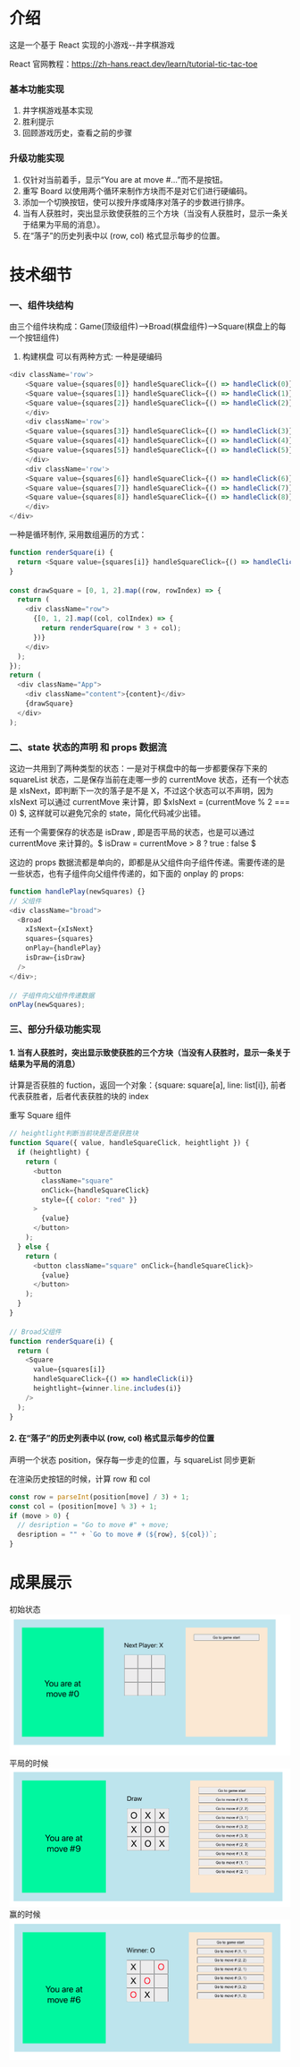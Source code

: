 # 介绍

这是一个基于 React 实现的小游戏--井字棋游戏

React 官网教程：https://zh-hans.react.dev/learn/tutorial-tic-tac-toe

### 基本功能实现

1. 井字棋游戏基本实现
2. 胜利提示
3. 回顾游戏历史，查看之前的步骤

### 升级功能实现

1. 仅针对当前着手，显示“You are at move #…”而不是按钮。
2. 重写 Board 以使用两个循环来制作方块而不是对它们进行硬编码。
3. 添加一个切换按钮，使可以按升序或降序对落子的步数进行排序。
4. 当有人获胜时，突出显示致使获胜的三个方块（当没有人获胜时，显示一条关于结果为平局的消息）。
5. 在“落子”的历史列表中以 (row, col) 格式显示每步的位置。

# 技术细节

### 一、组件块结构

由三个组件块构成：Game(顶级组件)-->Broad(棋盘组件)-->Square(棋盘上的每一个按钮组件)

1. 构建棋盘
   可以有两种方式:
   一种是硬编码

```js
<div className='row'>
    <Square value={squares[0]} handleSquareClick={() => handleClick(0)} />
    <Square value={squares[1]} handleSquareClick={() => handleClick(1)} />
    <Square value={squares[2]} handleSquareClick={() => handleClick(2)} />
    </div>
    <div className='row'>
    <Square value={squares[3]} handleSquareClick={() => handleClick(3)} />
    <Square value={squares[4]} handleSquareClick={() => handleClick(4)} />
    <Square value={squares[5]} handleSquareClick={() => handleClick(5)} />
    </div>
    <div className='row'>
    <Square value={squares[6]} handleSquareClick={() => handleClick(6)} />
    <Square value={squares[7]} handleSquareClick={() => handleClick(7)} />
    <Square value={squares[8]} handleSquareClick={() => handleClick(8)} />
    </div>
</div>
```

一种是循环制作, 采用数组遍历的方式：

```js
function renderSquare(i) {
  return <Square value={squares[i]} handleSquareClick={() => handleClick(i)} />;
}

const drawSquare = [0, 1, 2].map((row, rowIndex) => {
  return (
    <div className="row">
      {[0, 1, 2].map((col, colIndex) => {
        return renderSquare(row * 3 + col);
      })}
    </div>
  );
});
return (
  <div className="App">
    <div className="content">{content}</div>
    {drawSquare}
  </div>
);
```

### 二、state 状态的声明 和 props 数据流

这边一共用到了两种类型的状态：一是对于棋盘中的每一步都要保存下来的 squareList 状态，二是保存当前在走哪一步的 currentMove 状态，还有一个状态是 xIsNext，即判断下一次的落子是不是 X，不过这个状态可以不声明，因为 xIsNext 可以通过 currentMove 来计算，即 $xIsNext = (currentMove \% 2 === 0) $, 这样就可以避免冗余的 state，简化代码减少出错。

还有一个需要保存的状态是 isDraw , 即是否平局的状态，也是可以通过 currentMove 来计算的。$ isDraw = currentMove > 8 ? true : false $

这边的 props 数据流都是单向的，即都是从父组件向子组件传递。需要传递的是一些状态，也有子组件向父组件传递的，如下面的 onplay 的 props:

```js
function handlePlay(newSquares) {}
// 父组件
<div className="broad">
  <Broad
    xIsNext={xIsNext}
    squares={squares}
    onPlay={handlePlay}
    isDraw={isDraw}
  />
</div>;

// 子组件向父组件传递数据
onPlay(newSquares);
```

### 三、部分升级功能实现

#### 1. 当有人获胜时，突出显示致使获胜的三个方块（当没有人获胜时，显示一条关于结果为平局的消息）

计算是否获胜的 fuction，返回一个对象：{square: square[a], line: list[i]}, 前者代表获胜者，后者代表获胜的块的 index

重写 Square 组件

```js
// heightlight判断当前块是否是获胜块
function Square({ value, handleSquareClick, heightlight }) {
  if (heightlight) {
    return (
      <button
        className="square"
        onClick={handleSquareClick}
        style={{ color: "red" }}
      >
        {value}
      </button>
    );
  } else {
    return (
      <button className="square" onClick={handleSquareClick}>
        {value}
      </button>
    );
  }
}

// Broad父组件
function renderSquare(i) {
  return (
    <Square
      value={squares[i]}
      handleSquareClick={() => handleClick(i)}
      heightlight={winner.line.includes(i)}
    />
  );
}
```

#### 2. 在“落子”的历史列表中以 (row, col) 格式显示每步的位置

声明一个状态 position，保存每一步走的位置，与 squareList 同步更新

在渲染历史按钮的时候，计算 row 和 col

```js
const row = parseInt(position[move] / 3) + 1;
const col = (position[move] % 3) + 1;
if (move > 0) {
  // desription = "Go to move #" + move;
  desription = "" + `Go to move # (${row}, ${col})`;
}
```

# 成果展示

初始状态
![Alt text](image-1.png)
平局的时候
![Alt text](image.png)
赢的时候
![Alt text](image-2.png)

